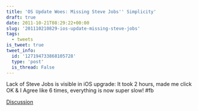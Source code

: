```yaml
---
title: 'OS Update Woes: Missing Steve Jobs'' Simplicity'
draft: true
date: 2011-10-21T08:29:22+00:00
slug: '201110210829-ios-update-missing-steve-jobs'
tags:
  - tweets
is_tweet: true
tweet_info:
  id: '127194733868105728'
  type: 'post'
  is_thread: False
---
```




Lack of Steve Jobs is visible in iOS upgrade: It took 2 hours, made me click OK & I Agree like 6 times, everything is now super slow! #fb

[Discussion](https://x.com/sytelus/status/127194733868105728)

